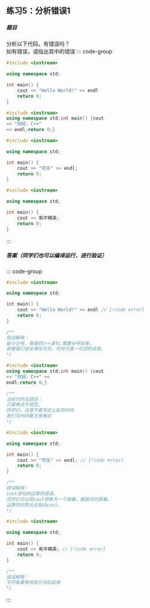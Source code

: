 
## 练习5：分析错误1 <Badge type="medium" />

##### 题目
分析以下代码，有错误吗？<br/>
如有错误，请指出其中的错误
::: code-group

```cpp [代码1]
#include <iostream>

using namespace std;

int main() {
    cout << "Hello World!" << endl
    return 0;
}

```

```cpp [代码2]
#include <iostream>
using namespace std;int main() {cout 
<< "你好，C++" 
<< endl;return 0;}
```

```cpp [代码3]
#include <iostream>

using namespace std;

int main() {
    cout >> "可乐" >> endl;
    return 0;
}
```

```cpp [代码4]
#include <iostream>

using namespace std;

int main() {
    cout << 和平精英;
    return 0;
}
```
:::

##### 答案（同学们也可以编译运行，进行验证）

<PasswordProtected>

::: code-group

```cpp [代码1]
#include <iostream>

using namespace std;

int main() {
    cout << "Hello World!" << endl // [!code error]
    return 0;
}

/**
错误解释：
缺少分号，普通的C++语句,需要分号结束。
就像我们语文课写作文，句号代表一句话的结束。
*/
```

```cpp [代码2]
#include <iostream>
using namespace std;int main() {cout 
<< "你好，C++" << 
endl;return 0;}

/**
当前代码无错误：
只是格式不规范，
同学们，注意不要写这么乱的代码
我们写代码要注意格式
*/
```

```cpp [代码3]
#include <iostream>

using namespace std;

int main() {
    cout >> "可乐" >> endl; // [!code error]
    return 0;
}

/**
错误解释：
cout语句的运算符错误。
同学们可以把cout想象为一个屏幕，数据流向屏幕。
运算符的箭头应指向cout。
*/
```

```cpp [代码4]
#include <iostream>

using namespace std;

int main() {
    cout << 和平精英; // [!code error]
    return 0;
}

/**
错误解释：
字符串要使用双引号括起来
*/
```
:::

</PasswordProtected>